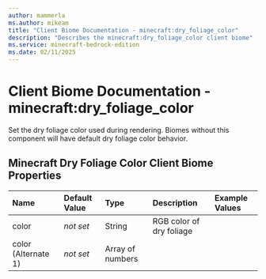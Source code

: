 ```yaml
---
author: mammerla
ms.author: mikeam
title: "Client Biome Documentation - minecraft:dry_foliage_color"
description: "Describes the minecraft:dry_foliage_color client biome"
ms.service: minecraft-bedrock-edition
ms.date: 02/11/2025 
---
```


# Client Biome Documentation - minecraft:dry_foliage_color

Set the dry foliage color used during rendering. Biomes without this component will have default dry foliage color behavior.


## Minecraft Dry Foliage Color Client Biome Properties

|Name       |Default Value |Type |Description |Example Values |
|:----------|:-------------|:----|:-----------|:------------- |
| color | *not set* | String | RGB color of dry foliage |  | 
| color (Alternate 1) | *not set* | Array of numbers |  |  | 